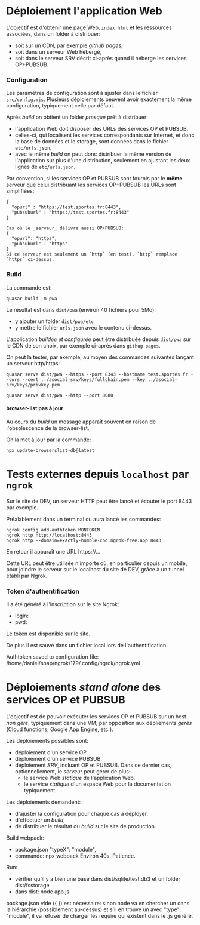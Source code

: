 
# Déploiement l'application Web
L'objectif est d'obtenir une page Web, `index.html` et les ressources associées, dans un folder à distribuer:
- soit sur un CDN, par exemple _github pages_,
- soit dans un serveur Web hébergé,
- soit dans le serveur SRV décrit ci-après quand il héberge les services OP+PUBSUB.

### Configuration
Les paramètres de configuration sont à ajuster dans le fichier `src/config.mjs`. Plusieurs déploiements peuvent avoir exactement la même configuration, typiquement celle par défaut.

Après _build_ on obtient un folder _presque_ prêt à distribuer:
- l'application Web doit disposer des URLs des services OP et PUBSUB.
- celles-ci, qui localisent les services correspondants sur Internet, et donc la base de données et le storage, sont données dans le fichier `etc/urls.json`.
- avec le même _build_ on peut donc distribuer la même version de l'application sur plus d'une distribution, seulement en ajustant les deux lignes de `etc/urls.json`.

Par convention, si les services OP et PUBSUB sont fournis par le **même** serveur que celui distribuant les services OP+PUBSUB les URLs sont simplifiées:

    {
      "opurl" : "https://test.sportes.fr:8443",
      "pubsuburl" : "https://test.sportes.fr:8443"
    }

    Cas où le _serveur_ délivre aussi OP+PUBSUB:
    {
      "opurl": "https",
      "pubsuburl" : "https"
    }
    Si ce serveur est seulement un `http` (en test), `http` remplace `https` ci-dessus.

### Build
La commande est: 

    quasar build -m pwa

Le résultat est dans `dist/pwa` (environ 40 fichiers pour 5Mo):
- y ajouter un folder `dist/pwa/etc`
- y mettre le fichier `urls.json` avec le contenu ci-dessus.

L'application _buildée et configurée_ peut être distribuée depuis `dist/pwa` sur le CDN de son choix, par exemple ci-après dans `githug pages`.

On peut la tester, par exemple, au moyen des commandes suivantes lançant un serveur http/https:

    quasar serve dist/pwa --https --port 8343 --hostname test.sportes.fr --cors --cert ../asocial-srv/keys/fullchain.pem --key ../asocial-srv/keys/privkey.pem 

    quasar serve dist/pwa --http --port 8080

#### browser-list pas à jour
Au cours du _build_ un message apparaît souvent en raison de l'obsolescence de la browser-list.

On la met à jour par la commande:

    npx update-browserslist-db@latest

# Tests externes depuis `localhost` par `ngrok`


Sur le site de DEV, un serveur HTTP peut être lancé et écouter le port 8443 par exemple.

Préalablement dans un terminal ou aura lancé les commandes:

    ngrok config add-authtoken MONTOKEN
    ngrok http http://localhost:8443
    ngrok http --domain=exactly-humble-cod.ngrok-free.app 8443

En retour il apparaît une URL https://...

Cette URL peut être utilisée n'importe où, en particulier depuis un mobile, pour joindre le serveur sur le localhost du site de DEV, grâce à un tunnel établi par Ngrok.

### Token d'authentification
Il a été généré à l'inscription sur le site Ngrok:
- login:
- pwd:

Le token est disponible sur le site.

De plus il est sauvé dans un fichier local lors de l'authentification.

Authtoken saved to configuration file: /home/daniel/snap/ngrok/179/.config/ngrok/ngrok.yml



# Déploiements _stand alone_ des services OP et PUBSUB

L'objectif est de pouvoir exécuter les services OP et PUBSUB sur un host _non géré_, typiquement dans une VM, par opposition aux dépliements _gérés_ (Cloud functions, Google App Engine, etc.).

Les déploiements possibles sont:
- déploiement d'un service OP.
- déploiement d'un service PUBSUB.
- déploiement _SRV_, incluant OP et PUBSUB. Dans ce dernier cas, optionnellement, le _serveur_ peut gérer de plus:
  - le service Web _statique_ de l'application Web,
  - le service _statique_ d'un espace Web pour la documentation typiquement.

Les déploiements demandent:
- d'ajuster la configuration pour chaque cas à déployer,
- d'effectuer un _build_,
- de distribuer le résultat du _build_ sur le site de production.


Build webpack:
- package.json
  "typeX": "module",
- commande: npx webpack
  Environ 40s. Patience.

Run:
- vérifier qu'il y a bien une base dans dist/sqlite/test.db3 et un folder dist/fsstorage
- dans dist: node app.js

package.json vide ({ }) est nécessaire: sinon node va en chercher un dans la hiérarchie (possiblement au-dessus) et s'il en trouve un avec "type": "module", il va refuser de charger les require qui existent dans le .js généré.
